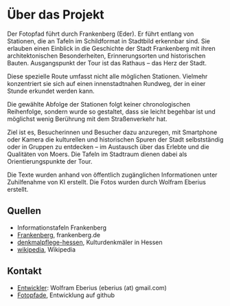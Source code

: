 # Über das Projekt

Der Fotopfad führt durch Frankenberg (Eder). Er führt entlang von Stationen, die an Tafeln im Schildformat in Stadtbild erkennbar sind. Sie erlauben einen Einblick in die Geschichte der Stadt Frankenberg mit ihren architektonischen Besonderheiten, Erinnerungsorten und historischen Bauten. Ausgangspunkt der Tour ist das Rathaus – das Herz der Stadt.

Diese spezielle Route umfasst nicht alle möglichen Stationen. Vielmehr konzentriert sie sich auf einen innenstadtnahen Rundweg, der in einer Stunde erkundet werden kann.

Die gewählte Abfolge der Stationen folgt keiner chronologischen Reihenfolge, sondern wurde so gestaltet, dass sie leicht begehbar ist und möglichst wenig Berührung mit dem Straßenverkehr hat.

Ziel ist es, Besucherinnen und Besucher dazu anzuregen, mit Smartphone oder Kamera die kulturellen und historischen Spuren der Stadt selbstständig oder in Gruppen zu entdecken – im Austausch über das Erlebte und die Qualitäten von Moers. Die Tafeln im Stadtraum dienen dabei als Orientierungspunkte der Tour.

Die Texte wurden anhand von öffentlich zugänglichen Informationen unter Zuhilfenahme von KI erstellt. Die Fotos wurden durch Wolfram Eberius erstellt. 

## Quellen

* Informationstafeln Frankenberg
* [Frankenberg], frankenberg.de
* [denkmalpflege-hessen], Kulturdenkmäler in Hessen
* [wikipedia], Wikipedia

## Kontakt

* [Entwickler]: Wolfram Eberius (eberius (at) gmail.com)
* [Fotopfade], Entwicklung auf github


[Frankenberg]: https://www.frankenberg.de
[denkmalpflege-hessen]: https://denkxweb.denkmalpflege-hessen.de
[wikipedia]: https://de.wikipedia.org
[Fotopfade]:https://github.com/weberius/fotopfade
[Entwickler]:https://weberius.github.io



